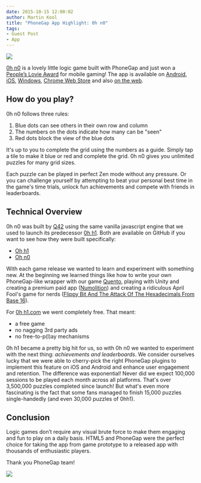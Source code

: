 ```yaml
---
date: 2015-10-15 12:00:02
author: Martin Kool
title: "PhoneGap App Highlight: 0h n0"
tags:
- Guest Post
- App
---
```


![](/blog/uploads/2015-10/ohno-icon.png)

[0h n0](https://itunes.apple.com/us/app/0h-n0/id957191082?mt=8) is a lovely little logic game built with PhoneGap and just won a [People’s Lovie Award](http://winners.lovieawards.eu) for mobile gaming! The app is available on [Android](https://play.google.com/store/apps/details?id=com.q42.ohno), [iOS](https://itunes.apple.com/us/app/0h-n0/id957191082?mt=8), [Windows](http://apps.microsoft.com/windows/app/0h-n0/a2f7310f-f6b1-45f0-bc07-ebde87d4ef55), [Chrome Web Store](https://chrome.google.com/webstore/detail/0h-n0/mmlppcigaeejjlibnlkfhahnknjaoglj?hl=en) and also [on the web](http://0hn0.com/).

## How do you play?

0h n0 follows three rules:

1. Blue dots can see others in their own row and column
1. The numbers on the dots indicate how many can be "seen"
1. Red dots block the view of the blue dots

It's up to you to complete the grid using the numbers as a guide. Simply tap a tile to make it blue or red and complete the grid. 0h n0 gives you unlimited puzzles for many grid sizes.

Each puzzle can be played in perfect Zen mode without any pressure. Or you can challenge yourself by attempting to beat your personal best time in the game's time trials, unlock fun achievements and compete with friends in leaderboards.

## Technical Overview

0h n0 was built by [Q42](http://q42.com) using the same vanilla javascript engine that we used to launch its predecessor [0h h1](http://0hh1.com). Both are available on GitHub if you want to see how they were built specifically:

- [Oh h1](https://github.com/Q42/0hh1)
- [Oh n0](https://github.com/Q42/0hn0)

With each game release we wanted to learn and experiment with something new. At the beginning we learned things like how to write your own PhoneGap-like wrapper with our game [Quento](http://quento.com/), playing with Unity and creating a premium paid app ([Numolition](http://numolition.com/)) and creating a ridiculous April Fool's game for nerds ([Flippy Bit And The Attack Of The Hexadecimals From Base 16](http://flippybitandtheattackofthehexadecimalsfrombase16.com/)).

For [0h h1.com](http://0hh1.com) we went completely free. That meant:

- a free game
- no nagging 3rd party ads
- no free-to-p(l)ay mechanisms

0h h1 became a pretty big hit for us, so with 0h n0 we wanted to experiment with the next thing: *achievements and leaderboards*. We consider ourselves lucky that we were able to cherry-pick the right PhoneGap plugins to implement this feature on iOS and Android and enhance user engagement and retention. The difference was exponential! Never did we expect 100,000 sessions to be played each month across all platforms. That's over 3,500,000 puzzles completed since launch! But what's even more fascinating is the fact that some fans managed to finish 15,000 puzzles single-handedly (and even 30,000 puzzles of 0hh1).

## Conclusion

Logic games don’t require any visual brute force to make them engaging and fun to play on a daily basis. HTML5 and PhoneGap were the perfect choice for taking the app from game prototype to a released app with thousands of enthusiastic players.

Thank you PhoneGap team!

![](/blog/uploads/2015-10/ohno_ss.png)
